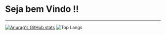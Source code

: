 # Seja bem Vindo !!
---
[![Anurag's GitHub stats](https://github-readme-stats.vercel.app/api?username=CarHSmig)](https://github.com/anuraghazra/github-readme-stats)
![Top Langs](https://github-readme-stats.vercel.app/api/top-langs/?username=CarHSmig&layout=compact)

